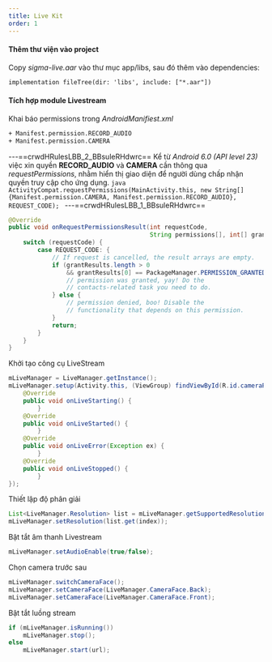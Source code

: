 ```yaml
---
title: Live Kit
order: 1
---
```


#### Thêm thư viện vào project

Copy *sigma-live.aar* vào thư mục app/libs, sau đó thêm vào dependencies:

```xml
implementation fileTree(dir: 'libs', include: ["*.aar"])
```

#### Tích hợp module Livestream

Khai báo permissions trong *AndroidManifiest.xml*

```xml
+ Manifest.permission.RECORD_AUDIO
+ Manifest.permission.CAMERA
```

<!-- import Alert from '@site/src/components/Alert'; -->

<!-- <Alert type="info"> -->

---==crwdHRulesLBB_2_BBsuleRHdwrc== Kể từ *Android 6.0 (API level 23)* việc xin quyền **RECORD_AUDIO** và **CAMERA** cần thông qua *requestPermissions*, nhằm hiển thị giao diện để người dùng chấp nhận quyền truy cập cho ứng dụng. ```java ActivityCompat.requestPermissions(MainActivity.this, new String[]{Manifest.permission.CAMERA, Manifest.permission.RECORD_AUDIO}, REQUEST_CODE); ``` ---==crwdHRulesLBB_1_BBsuleRHdwrc==
<!-- </Alert> -->


```java
@Override
public void onRequestPermissionsResult(int requestCode,
                                       String permissions[], int[] grantResults) {
    switch (requestCode) {
        case REQUEST_CODE: {
            // If request is cancelled, the result arrays are empty.
            if (grantResults.length > 0
                && grantResults[0] == PackageManager.PERMISSION_GRANTED) {
                // permission was granted, yay! Do the
                // contacts-related task you need to do.
            } else {
                // permission denied, boo! Disable the
                // functionality that depends on this permission.
            }
            return;
        }
    }
}
```

Khởi tạo công cụ LiveStream

```java
mLiveManager = LiveManager.getInstance();
mLiveManager.setup(Activity.this, (ViewGroup) findViewById(R.id.cameraPreviewContainer), newLiveManager.LiveListener() {
    @Override
    public void onLiveStarting() {
        }
    @Override
    public void onLiveStarted() {
        }
    @Override
    public void onLiveError(Exception ex) {
        }
    @Override
    public void onLiveStopped() {
        }
});
```

Thiết lập độ phân giải

```java
List<LiveManager.Resolution> list = mLiveManager.getSupportedResolutions();
mLiveManager.setResolution(list.get(index));
```

Bật tắt âm thanh Livestream

```java
mLiveManager.setAudioEnable(true/false);
```

Chọn camera trước sau

```java
mLiveManager.switchCameraFace();    
mLiveManager.setCameraFace(LiveManager.CameraFace.Back);
mLiveManager.setCameraFace(LiveManager.CameraFace.Front);
```

Bật tắt luồng stream

```java
if (mLiveManager.isRunning())
    mLiveManager.stop();
else 
    mLiveManager.start(url);
```


